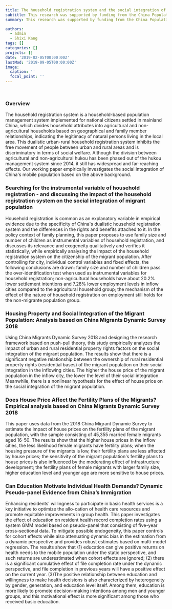 ```yaml
---
title: The household registration system and the social integration of China's migrant population
subtitle: This research was supported by funding from the China Population Health Science Data Centre and the China National Science and Technology Infrastructure Platform (S2008405000).
summary: This research was supported by funding from the China Population Health Science Data Centre and the China National Science and Technology Infrastructure Platform (S2008405000).

authors:
  - admin
  - Shixi Kang
tags: []
categories: []
projects: []
date: '2019-02-05T00:00:00Z'
lastMod: '2019-09-05T00:00:00Z'
image:
  caption: ''
  focal_point: ''
---
```


```python

```



```python

```
### Overview
The household registration system is a household-based population management system implemented for national citizens settled in mainland China, which divides household attributes into agricultural and non-agricultural households based on geographical and family member relationships, indicating the legitimacy of natural persons living in the local area. This dualistic urban-rural household registration system inhibits the free movement of people between urban and rural areas and is discriminatory in terms of social welfare. Although the division between agricultural and non-agricultural hukou has been phased out of the hukou management system since 2014, it still has widespread and far-reaching effects. Our working paper empirically investigates the social integration of China's mobile population based on the above background.

### Searching for the instrumental variable of household registration - and discussing the impact of the household registration system on the social integration of migrant population
Household registration is common as an explanatory variable in empirical evidence due to the specificity of China's dualistic household registration system and the differences in the rights and benefits attached to it. In the policy context of family planning, this paper proposes to use family size and number of children as instrumental variables of household registration, and discusses its relevance and exogeneity qualitatively and verifies it statistically, while empirically analysing the impact of the household registration system on the citizenship of the migrant population. After controlling for city, individual control variables and fixed effects, the following conclusions are drawn: family size and number of children pass the over-identification test when used as instrumental variables for household registration; non-agricultural households have about 20.2% lower settlement intentions and 7.28% lower employment levels in inflow cities compared to the agricultural household group; the mechanism of the effect of the nature of household registration on employment still holds for the non-migrante population group.

### Housing Property and Social Integration of the Migrant Population: Analysis based on China Migrants Dynamic Survey 2018
Using China Migrants Dynamic Survey 2018 and designing the research framework based on push-pull theory, this study empirically analyzes the impact of urban and rural residential property rights factors on the social integration of the migrant population. The results show that there is a significant negative relationship between the ownership of rural residential property rights (residential bases) of the migrant population on their social integration in the inflowing cities. The higher the house price of the migrant population in the inflow city, the lower the level of their social integration. Meanwhile, there is a nonlinear hypothesis for the effect of house price on the social integration of the migrant population.

### Does House Price Affect the Fertility Plans of the Migrants? Empirical analysis based on China Migrants Dynamic Survey 2018
This paper uses data from the 2018 China Migrant Dynamic Survey to estimate the impact of house prices on the fertility plans of the migrant population, with the sample consisting of 45,355 married female migrants aged 16-50. The results show that the higher house prices in the inflow cities, the less likelihood female migrants have fertility plans; when the housing pressure of the migrants is low, their fertility plans are less affected by house prices; the sensitivity of the migrant population's fertility plans to house prices is also influenced by the moderating effect of infrastructure development; the fertility plans of female migrants with larger family size, higher education level and younger age are more sensitive to house prices.

### Can Education Motivate Individual Health Demands? Dynamic Pseudo-panel Evidence from China’s Immigration
Enhancing residents’ willingness to participate in basic health services is a key initiative to optimize the allo-cation of health care resources and promote equitable improvements in group health. This paper investigates the effect of education on resident health record completion rates using a system GMM model based on pseudo-panel that consisting of five-year cross-sectional data. To mitigate possible endogeneity, this paper controls for cohort effects while also attenuating dynamic bias in the estimation from a dynamic perspective and provides robust estimates based on multi-model regression. The results show that (1) education can give positive returns on health needs to the mobile population under the static perspective, and such returns are underestimated when cohort effects are ignored; (2) there is a significant cumulative effect of file completion rate under the dynamic perspective, and file completion in previous years will have a positive effect on the current year. (3)The positive relationship between education and willingness to make health decisions is also characterized by heterogeneity by gender, generation, and education level itself. Among them, education is more likely to promote decision-making intentions among men and younger groups, and this motivational effect is more significant among those who received basic education.


